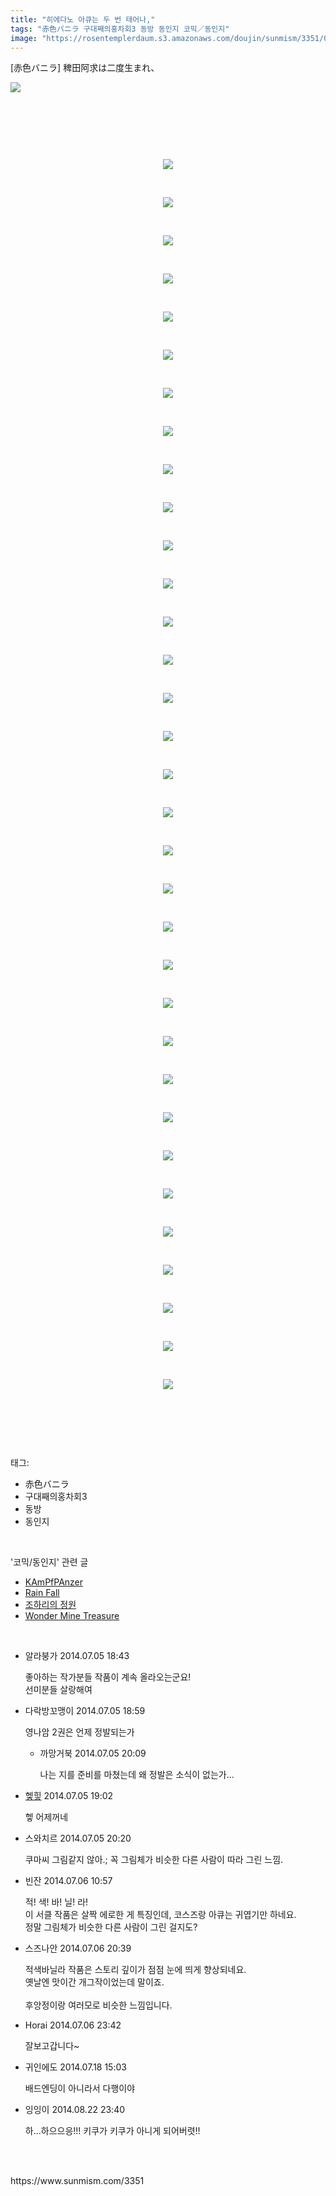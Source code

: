 ```yaml
---
title: "히에다노 아큐는 두 번 태어나,"
tags: "赤色バニラ 구대째의홍차회3 동방 동인지 코믹／동인지"
image: "https://rosentemplerdaum.s3.amazonaws.com/doujin/sunmism/3351/001.jpg"
---
```

<div class="article">
<div class="jb-article"><div class="tt_article_useless_p_margin"><p>[赤色バニラ] 稗田阿求は二度生まれ、</p>
<p><span class="imageblock" style="display:inline-block;width:720px;;height:auto;max-width:100%"><img src="{{ site.imgserver10 }}/sunmism/3351/001.jpg"/></span></p>
<p><br/></p>
<p style="FLOAT: none; TEXT-ALIGN: center; CLEAR: none"><br/></p>
<p><br/></p>
<p style="FLOAT: none; TEXT-ALIGN: center; CLEAR: none"><span class="imageblock" style="display:inline-block;width:720px;;height:auto;max-width:100%"><img src="{{ site.imgserver10 }}/sunmism/3351/002.jpg"/></span></p>
<p><br/></p>
<p style="FLOAT: none; TEXT-ALIGN: center; CLEAR: none"><span class="imageblock" style="display:inline-block;width:720px;;height:auto;max-width:100%"><img src="{{ site.imgserver10 }}/sunmism/3351/003.jpg"/></span></p>
<p><br/></p>
<p style="FLOAT: none; TEXT-ALIGN: center; CLEAR: none"><span class="imageblock" style="display:inline-block;width:720px;;height:auto;max-width:100%"><img src="{{ site.imgserver10 }}/sunmism/3351/004.jpg"/></span></p>
<p><br/></p>
<p style="FLOAT: none; TEXT-ALIGN: center; CLEAR: none"><span class="imageblock" style="display:inline-block;width:720px;;height:auto;max-width:100%"><img src="{{ site.imgserver10 }}/sunmism/3351/005.jpg"/></span></p>
<p><br/></p>
<p style="FLOAT: none; TEXT-ALIGN: center; CLEAR: none"><span class="imageblock" style="display:inline-block;width:720px;;height:auto;max-width:100%"><img src="{{ site.imgserver10 }}/sunmism/3351/006.jpg"/></span></p>
<p><br/></p>
<p style="FLOAT: none; TEXT-ALIGN: center; CLEAR: none"><span class="imageblock" style="display:inline-block;width:720px;;height:auto;max-width:100%"><img src="{{ site.imgserver10 }}/sunmism/3351/007.jpg"/></span></p>
<p><br/></p>
<p style="FLOAT: none; TEXT-ALIGN: center; CLEAR: none"><span class="imageblock" style="display:inline-block;width:720px;;height:auto;max-width:100%"><img src="{{ site.imgserver10 }}/sunmism/3351/008.jpg"/></span></p>
<p><br/></p>
<p style="FLOAT: none; TEXT-ALIGN: center; CLEAR: none"><span class="imageblock" style="display:inline-block;width:720px;;height:auto;max-width:100%"><img src="{{ site.imgserver10 }}/sunmism/3351/009.jpg"/></span></p>
<p><br/></p>
<p style="FLOAT: none; TEXT-ALIGN: center; CLEAR: none"><span class="imageblock" style="display:inline-block;width:720px;;height:auto;max-width:100%"><img src="{{ site.imgserver10 }}/sunmism/3351/010.jpg"/></span></p>
<p><br/></p>
<p style="FLOAT: none; TEXT-ALIGN: center; CLEAR: none"><span class="imageblock" style="display:inline-block;width:720px;;height:auto;max-width:100%"><img src="{{ site.imgserver10 }}/sunmism/3351/011.jpg"/></span></p>
<p><br/></p>
<p style="FLOAT: none; TEXT-ALIGN: center; CLEAR: none"><span class="imageblock" style="display:inline-block;width:720px;;height:auto;max-width:100%"><img src="{{ site.imgserver10 }}/sunmism/3351/012.jpg"/></span></p>
<p><br/></p>
<p style="FLOAT: none; TEXT-ALIGN: center; CLEAR: none"><span class="imageblock" style="display:inline-block;width:720px;;height:auto;max-width:100%"><img src="{{ site.imgserver10 }}/sunmism/3351/013.jpg"/></span></p>
<p><br/></p>
<p style="FLOAT: none; TEXT-ALIGN: center; CLEAR: none"><span class="imageblock" style="display:inline-block;width:720px;;height:auto;max-width:100%"><img src="{{ site.imgserver10 }}/sunmism/3351/014.jpg"/></span></p>
<p><br/></p>
<p style="FLOAT: none; TEXT-ALIGN: center; CLEAR: none"><span class="imageblock" style="display:inline-block;width:720px;;height:auto;max-width:100%"><img src="{{ site.imgserver10 }}/sunmism/3351/015.jpg"/></span></p>
<p><br/></p>
<p style="FLOAT: none; TEXT-ALIGN: center; CLEAR: none"><span class="imageblock" style="display:inline-block;width:720px;;height:auto;max-width:100%"><img src="{{ site.imgserver10 }}/sunmism/3351/016.jpg"/></span></p>
<p><br/></p>
<p style="FLOAT: none; TEXT-ALIGN: center; CLEAR: none"><span class="imageblock" style="display:inline-block;width:720px;;height:auto;max-width:100%"><img src="{{ site.imgserver10 }}/sunmism/3351/017.jpg"/></span></p>
<p><br/></p>
<p style="FLOAT: none; TEXT-ALIGN: center; CLEAR: none"><span class="imageblock" style="display:inline-block;width:720px;;height:auto;max-width:100%"><img src="{{ site.imgserver10 }}/sunmism/3351/018.jpg"/></span></p>
<p><br/></p>
<p style="FLOAT: none; TEXT-ALIGN: center; CLEAR: none"><span class="imageblock" style="display:inline-block;width:720px;;height:auto;max-width:100%"><img src="{{ site.imgserver10 }}/sunmism/3351/019.jpg"/></span></p>
<p><br/></p>
<p style="FLOAT: none; TEXT-ALIGN: center; CLEAR: none"><span class="imageblock" style="display:inline-block;width:720px;;height:auto;max-width:100%"><img src="{{ site.imgserver10 }}/sunmism/3351/020.jpg"/></span></p>
<p><br/></p>
<p style="FLOAT: none; TEXT-ALIGN: center; CLEAR: none"><span class="imageblock" style="display:inline-block;width:720px;;height:auto;max-width:100%"><img src="{{ site.imgserver10 }}/sunmism/3351/021.jpg"/></span></p>
<p><br/></p>
<p style="FLOAT: none; TEXT-ALIGN: center; CLEAR: none"><span class="imageblock" style="display:inline-block;width:720px;;height:auto;max-width:100%"><img src="{{ site.imgserver10 }}/sunmism/3351/022.jpg"/></span></p>
<p><br/></p>
<p style="FLOAT: none; TEXT-ALIGN: center; CLEAR: none"><span class="imageblock" style="display:inline-block;width:720px;;height:auto;max-width:100%"><img src="{{ site.imgserver10 }}/sunmism/3351/023.jpg"/></span></p>
<p><br/></p>
<p style="FLOAT: none; TEXT-ALIGN: center; CLEAR: none"><span class="imageblock" style="display:inline-block;width:720px;;height:auto;max-width:100%"><img src="{{ site.imgserver10 }}/sunmism/3351/024.jpg"/></span></p>
<p><br/></p>
<p style="FLOAT: none; TEXT-ALIGN: center; CLEAR: none"><span class="imageblock" style="display:inline-block;width:720px;;height:auto;max-width:100%"><img src="{{ site.imgserver10 }}/sunmism/3351/025.jpg"/></span></p>
<p><br/></p>
<p style="FLOAT: none; TEXT-ALIGN: center; CLEAR: none"><span class="imageblock" style="display:inline-block;width:720px;;height:auto;max-width:100%"><img src="{{ site.imgserver10 }}/sunmism/3351/026.jpg"/></span></p>
<p><br/></p>
<p style="FLOAT: none; TEXT-ALIGN: center; CLEAR: none"><span class="imageblock" style="display:inline-block;width:720px;;height:auto;max-width:100%"><img src="{{ site.imgserver10 }}/sunmism/3351/027.jpg"/></span></p>
<p><br/></p>
<p style="FLOAT: none; TEXT-ALIGN: center; CLEAR: none"><span class="imageblock" style="display:inline-block;width:720px;;height:auto;max-width:100%"><img src="{{ site.imgserver10 }}/sunmism/3351/028.jpg"/></span></p>
<p><br/></p>
<p style="FLOAT: none; TEXT-ALIGN: center; CLEAR: none"><span class="imageblock" style="display:inline-block;width:720px;;height:auto;max-width:100%"><img src="{{ site.imgserver10 }}/sunmism/3351/029.jpg"/></span></p>
<p><br/></p>
<p style="FLOAT: none; TEXT-ALIGN: center; CLEAR: none"><span class="imageblock" style="display:inline-block;width:720px;;height:auto;max-width:100%"><img src="{{ site.imgserver10 }}/sunmism/3351/030.jpg"/></span></p>
<p><br/></p>
<p style="FLOAT: none; TEXT-ALIGN: center; CLEAR: none"><span class="imageblock" style="display:inline-block;width:720px;;height:auto;max-width:100%"><img src="{{ site.imgserver10 }}/sunmism/3351/031.jpg"/></span></p>
<p><br/></p>
<p style="FLOAT: none; TEXT-ALIGN: center; CLEAR: none"><span class="imageblock" style="display:inline-block;width:720px;;height:auto;max-width:100%"><img src="{{ site.imgserver10 }}/sunmism/3351/032.jpg"/></span></p>
<p><br/></p>
<p style="FLOAT: none; TEXT-ALIGN: center; CLEAR: none"><span class="imageblock" style="display:inline-block;width:720px;;height:auto;max-width:100%"><img src="{{ site.imgserver10 }}/sunmism/3351/033.jpg"/></span></p>
<p><br/></p>
<p style="FLOAT: none; TEXT-ALIGN: center; CLEAR: none"><span class="imageblock" style="display:inline-block;width:720px;;height:auto;max-width:100%"><img src="{{ site.imgserver10 }}/sunmism/3351/034.jpg"/></span></p>
<p><br/></p>
<p><br/></p><div style="text-align:center;margin:10px 0 10px 0;clear:both"><div style="display:inline;text-align:center;">
</div><div style="display:inline;text-align:center;">
</div></div> </div></div></div><br/>
<div class="tagTrail">
<p>태그: </p>
<ul>
<li>赤色バニラ</li>
<li>구대째의홍차회3</li>
<li>동방</li>
<li>동인지</li>
</ul>
</div><br/>
<div class="another">
<p>'코믹/동인지' 관련 글</p>
<ul>
<li><a href="/sunmism_3354">KAmPfPAnzer</a></li>
<li><a href="/sunmism_3352">Rain Fall</a></li>
<li><a href="/sunmism_3350">조하리의 정원</a></li>
<li><a href="/sunmism_3349">Wonder Mine Treasure</a></li>
</ul>
</div><br/>
<div class="jb-discuss-list jb-discuss-list-comment">
<ul class="jb-discuss-list-level-1">
<li class="rp_general" id="comment13282926">
<div class="jb-discuss jb-discuss-comment">
<div class="jb-discuss-information jb-discuss-information-comment">
<span class="jb-discuss-information-name">알라붕가</span>
<span class="jb-discuss-information-date">2014.07.05 18:43 </span>
</div>
<p class="jb-discuss-content jb-discuss-content-comment">좋아하는 작가분들 작품이 계속 올라오는군요!<br/>
선미분들 살랑해여</p>
</div>
</li>
<li class="rp_general" id="comment13282936">
<div class="jb-discuss jb-discuss-comment">
<div class="jb-discuss-information jb-discuss-information-comment">
<span class="jb-discuss-information-name">다락방꼬맹이</span>
<span class="jb-discuss-information-date">2014.07.05 18:59 </span>
</div>
<p class="jb-discuss-content jb-discuss-content-comment">영나암 2권은 언제 정발되는가</p>
</div>
<ul class="jb-discuss-list-level-2">
<li class="rp_general" id="comment13282985">
<div class="jb-discuss jb-discuss-comment">
<div class="jb-discuss-information jb-discuss-information-comment">
<span class="jb-discuss-information-name">까망거북</span>
<span class="jb-discuss-information-date">2014.07.05 20:09 </span>
</div>
<p class="jb-discuss-content jb-discuss-content-comment">나는 지를 준비를 마쳤는데 왜 정발은 소식이 없는가...</p>
</div>
</li>
</ul>
</li>
<li class="rp_general" id="comment13282940">
<div class="jb-discuss jb-discuss-comment">
<div class="jb-discuss-information jb-discuss-information-comment">
<span class="jb-discuss-information-name"><a href="http://" onclick="return openLinkInNewWindow(this)">헿힣</a></span>
<span class="jb-discuss-information-date">2014.07.05 19:02 </span>
</div>
<p class="jb-discuss-content jb-discuss-content-comment">헿 어제꺼네</p>
</div>
</li>
<li class="rp_general" id="comment13282996">
<div class="jb-discuss jb-discuss-comment">
<div class="jb-discuss-information jb-discuss-information-comment">
<span class="jb-discuss-information-name">스와치르</span>
<span class="jb-discuss-information-date">2014.07.05 20:20 </span>
</div>
<p class="jb-discuss-content jb-discuss-content-comment">쿠마씨 그림같지 않아.; 꼭 그림체가 비슷한 다른 사람이 따라 그린 느낌.</p>
</div>
</li>
<li class="rp_general" id="comment13283478">
<div class="jb-discuss jb-discuss-comment">
<div class="jb-discuss-information jb-discuss-information-comment">
<span class="jb-discuss-information-name">빈잔</span>
<span class="jb-discuss-information-date">2014.07.06 10:57 </span>
</div>
<p class="jb-discuss-content jb-discuss-content-comment">적! 색! 바! 닐! 라!<br/>
이 서클 작품은 살짝 에로한 게 특징인데, 코스즈랑 아큐는 귀엽기만 하네요.<br/>
정말 그림체가 비슷한 다른 사람이 그린 걸지도?</p>
</div>
</li>
<li class="rp_general" id="comment13283853">
<div class="jb-discuss jb-discuss-comment">
<div class="jb-discuss-information jb-discuss-information-comment">
<span class="jb-discuss-information-name">스즈나안</span>
<span class="jb-discuss-information-date">2014.07.06 20:39 </span>
</div>
<p class="jb-discuss-content jb-discuss-content-comment">적색바닐라 작품은 스토리 깊이가 점점 눈에 띄게 향상되네요.<br/>
옛날엔 맛이간 개그작이었는데 말이죠.<br/>
<br/>
후앙정이랑 여러모로 비슷한 느낌입니다.</p>
</div>
</li>
<li class="rp_general" id="comment13284027">
<div class="jb-discuss jb-discuss-comment">
<div class="jb-discuss-information jb-discuss-information-comment">
<span class="jb-discuss-information-name">Horai</span>
<span class="jb-discuss-information-date">2014.07.06 23:42 </span>
</div>
<p class="jb-discuss-content jb-discuss-content-comment">잘보고갑니다~</p>
</div>
</li>
<li class="rp_general" id="comment13296140">
<div class="jb-discuss jb-discuss-comment">
<div class="jb-discuss-information jb-discuss-information-comment">
<span class="jb-discuss-information-name">귀인에도</span>
<span class="jb-discuss-information-date">2014.07.18 15:03 </span>
</div>
<p class="jb-discuss-content jb-discuss-content-comment">배드엔딩이 아니라서 다행이야</p>
</div>
</li>
<li class="rp_general" id="comment13326572">
<div class="jb-discuss jb-discuss-comment">
<div class="jb-discuss-information jb-discuss-information-comment">
<span class="jb-discuss-information-name">잉잉이</span>
<span class="jb-discuss-information-date">2014.08.22 23:40 </span>
</div>
<p class="jb-discuss-content jb-discuss-content-comment">하...하으으응!!! 키쿠가 키쿠가 아니게 되어버렷!!</p>
</div>
</li>
</ul>
</div><br/>
<br/>
<p id="refer">https://www.sunmism.com/3351</p>
<br/>

